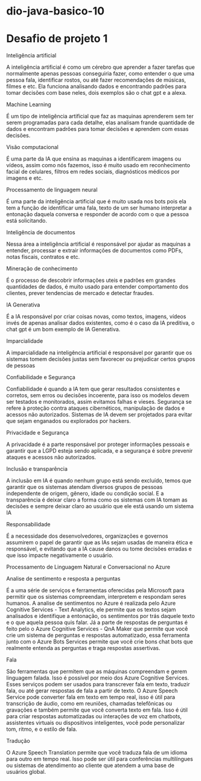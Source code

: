 # dio-java-basico-10
# Desafio de projeto 1

Inteligência artificial

A inteligência artificial é como um cérebro que aprender a fazer tarefas que normalmente apenas pessoas conseguiria fazer, como entender o que uma pessoa fala, identificar rostos, ou até fazer recomendações de músicas, filmes e etc. Ela funciona analisando dados e encontrando padrões para tomar decisões com base neles, dois exemplos são o chat gpt e a alexa.


Machine Learning

É um tipo de inteligência artificial que faz as maquinas aprenderem sem ter serem programadas para cada detalhe, elas analisam frande quantidade de dados e encontram padrões para tomar decisões e aprendem com essas decisões.


Visão computacional

É uma parte da IA que ensina as maquinas a identificarem imagens ou vídeos, assim como nós fazemos, isso é muito usado em reconhecimento facial de celulares, filtros em redes sociais, diagnósticos médicos por imagens e etc.


Processamento de linguagem neural

É uma parte da inteligência artificial que é muito usada nos bots pois ela tem a função de identificar uma fala, texto de um ser humano interpretar a entonação daquela conversa e responder de acordo com o que a pessoa está solicitando.


Inteligência de documentos

Nessa área a inteligência artificial é responsável por ajudar as maquinas a entender, processar e extrair informações de documentos como PDFs, notas fiscais, contratos e etc.


Mineração de conhecimento 

É o processo de descobrir informações uteis e padrões em grandes quantidades de dados, é muito usado para entender comportamento dos clientes, prever tendencias de mercado e detectar fraudes. 


IA Generativa

É a IA responsável por criar coisas novas, como textos, imagens, vídeos invés de apenas analisar dados existentes, como é o caso da IA preditiva, o chat gpt é um bom exemplo de IA Generativa.


Imparcialidade 

A imparcialidade na inteligência artificial é responsável por garantir que os sistemas tomem decisões justas sem favorecer ou prejudicar certos grupos de pessoas


Confiabilidade e Segurança

Confiabilidade é quando a IA tem que gerar resultados consistentes e corretos, sem erros ou decisões incoerente, para isso os modelos devem ser testados e monitorados, assim evitamos falhas e vieses. Segurança se refere à proteção contra ataques cibernéticos, manipulação de dados e acessos não autorizados. Sistemas de IA devem ser projetados para evitar que sejam enganados ou explorados por hackers.


Privacidade e Segurança

A privacidade é a parte responsável por proteger informações pessoais e garantir que a LGPD esteja sendo aplicada, e a segurança é sobre prevenir ataques e acessos não autorizados.


Inclusão e transparência

A inclusão em IA é quando nenhum grupo está sendo excluído, temos que garantir que os sistemas atendam diversos grupos de pessoas independente de origem, gênero, idade ou condição social. E a transparência é deixar claro a forma como os sistemas com IA tomam as decisões e sempre deixar claro ao usuário que ele está usando um sistema IA


Responsabilidade

É a necessidade dos desenvolvedores, organizações e governos assumirem o papel de garantir que as IAs sejam usadas de maneira ética e responsável, e evitando que a IA cause danos ou tome decisões erradas e que isso impacte negativamente o usuário.


Processamento de Linguagem Natural e Conversacional no Azure

Analise de sentimento e resposta a perguntas 

É a uma série de serviços e ferramentas oferecidas pela Microsoft para permitir que os sistemas compreendam, interpretem e respondam seres humanos. A analise de sentimentos no Azure é realizada pelo Azure Cognitive Services - Text Analytics, ele permite que os textos sejam analisados e identifique a entonação, os sentimentos por trás daquele texto e o que aquela pessoa quis falar. Já a parte de respostas de perguntas  é feito pelo o Azure Cognitive Services - QnA Maker que permite que você crie um sistema de perguntas e respostas automatizado, essa ferramenta junto com o Azure Bots Services permite que você crie bons chat bots que realmente entenda as perguntas e traga respostas assertivas.


Fala

São ferramentas que permitem que as máquinas compreendam e gerem linguagem falada. Isso é possível por meio dos Azure Cognitive Services. Esses serviços podem ser usados para transcrever fala em texto, traduzir fala, ou até gerar respostas de fala a partir de texto. O Azure Speech Service pode converter fala em texto em tempo real, isso é útil para transcrição de áudio, como em reuniões, chamadas telefônicas ou gravações e também permite que você converta texto em fala. Isso é útil para criar respostas automatizadas ou interações de voz em chatbots, assistentes virtuais ou dispositivos inteligentes, você pode personalizar tom, ritmo, e o estilo de fala.


Tradução

O Azure Speech Translation permite que você traduza fala de um idioma para outro em tempo real. Isso pode ser útil para conferências multilíngues ou sistemas de atendimento ao cliente que atendem a uma base de usuários global. 













